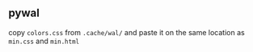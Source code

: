 ## pywal

copy `colors.css` from `.cache/wal/` and paste it on the same location as `min.css` and `min.html`

